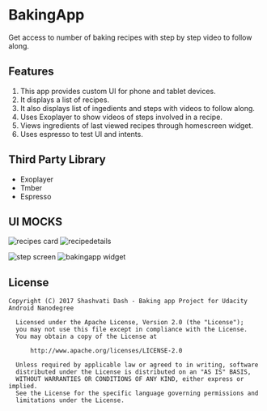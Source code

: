 # BakingApp
Get access to number of baking recipes with step by step video to follow along.
## Features
1. This app provides custom UI for phone and tablet devices.
2. It displays a list of recipes.
3. It also displays list of ingedients and steps with videos to follow along.
4. Uses Exoplayer to show videos of steps involved in a recipe.
5. Views ingredients of last viewed recipes through homescreen widget.
6. Uses espresso to test UI and intents.
## Third Party Library
* Exoplayer
* Tmber
* Espresso
## UI MOCKS
![recipes card](https://user-images.githubusercontent.com/23104247/30244773-ba3f8a06-9592-11e7-9ab6-b5056c7de54a.PNG)
![recipedetails](https://user-images.githubusercontent.com/23104247/30244775-cf9449be-9592-11e7-9893-1a39e5419cd6.PNG)

![step screen](https://user-images.githubusercontent.com/23104247/30244789-fdf2e9fa-9592-11e7-8e6d-1b30d985fdca.PNG)
![bakingapp widget](https://user-images.githubusercontent.com/23104247/30244790-00442eb2-9593-11e7-8c4f-fd499845e31b.PNG)


## License
```
Copyright (C) 2017 Shashvati Dash - Baking app Project for Udacity Android Nanodegree

  Licensed under the Apache License, Version 2.0 (the "License");
  you may not use this file except in compliance with the License.
  You may obtain a copy of the License at

      http://www.apache.org/licenses/LICENSE-2.0

  Unless required by applicable law or agreed to in writing, software
  distributed under the License is distributed on an "AS IS" BASIS,
  WITHOUT WARRANTIES OR CONDITIONS OF ANY KIND, either express or implied.
  See the License for the specific language governing permissions and
  limitations under the License.
  ```
